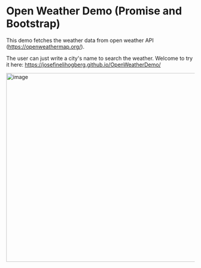 # Open Weather Demo (Promise and Bootstrap)

This demo fetches the weather data from open weather API (https://openweathermap.org/). 

The user can just write a city's name to search the weather. Welcome to try it here: https://josefinelihogberg.github.io/OpenWeatherDemo/

<img width="505" alt="image" src="https://user-images.githubusercontent.com/97985695/217211601-89bf5310-8fd2-485a-a105-4ae8c2da9dc2.png">

